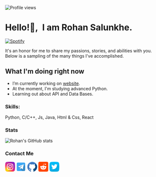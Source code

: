 ![Profile views](https://gpvc.arturio.dev/amrohan)

# Hello!👋,&nbsp; I am Rohan Salunkhe.

[![Spotify](https://amrohann.vercel.app/api/spotify)](https://open.spotify.com/user/kgzfm4xv0udlhp30f5dhy2uci)

It's an honor for me to share my passions, stories, and abilities with you. Below is a sampling of the many things I've accomplished.

## What I'm doing right now
- I’m currently working on [website](https://amrohan.com).
- At the moment, I'm studying advanced Python.
- Learning out about API and Data Bases.

### Skills:

Python, C/C++, Js, Java, Html & Css, React

### Stats

![Rohan's GitHub stats](https://github-readme-stats.vercel.app/api?username=amrohan&show_icons=true&theme=radical&count_private=true)

### Contact Me

[<img src="/assets/Images/instagram.png"/>](https://www.instagram.com/amrohxn)
[<img src="/assets/Images/telegram.png"/>](https://t.me/amrohan)
[<img src="/assets/Images/github.png" />](https://github.com/amrohan)
[<img src="/assets/Images/reddit.png" />](https://www.reddit.com/user/amrohann)
[<img src="/assets/Images/twitter.png"/>](https://twitter.com/amrohxn)
